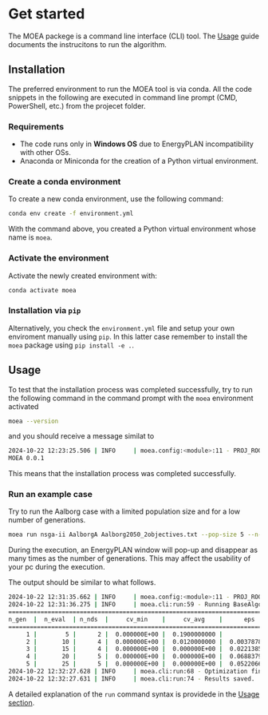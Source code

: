 # Get started

The MOEA packege is a command line interface (CLI) tool.
The [Usage](usage.md) guide documents the instrucitons to run the algorithm.

## Installation

The preferred environment to run the MOEA tool is via conda.
All the code snippets in the following are executed in command line prompt
(CMD, PowerShell, etc.) from the projecet folder.

### Requirements

- The code runs only in **Windows OS** due to EnergyPLAN incompatibility with
other OSs.
- Anaconda or Miniconda for the creation of a Python virtual environment.

### Create a conda environment

To create a new conda environment, use the following command:

```sh
conda env create -f environment.yml
```

With the command above, you created a Python virtual environment whose name is 
``moea``.

### Activate the environment

Activate the newly created environment with:

```sh
conda activate moea
```

### Installation via ``pip``

Alternatively, you check the ``environment.yml`` file and setup your own
enviroment manually using ``pip``. In this latter case remember to install the
``moea`` package using ``pip install -e .``.

## Usage

To test that the installation process was completed successfully, try to run
the following command in the command prompt with the ``moea`` environment
activated

```sh
moea --version
```

and you should receive a message similat to

```sh
2024-10-22 12:23:25.506 | INFO     | moea.config:<module>:11 - PROJ_ROOT path is: C:\<paht to moea>\moea
MOEA 0.0.1
```

This means that the installation process was completed successfully.

### Run an example case

Try to run the Aalborg case with a limited population size and for a low
number of generations.

```sh
moea run nsga-ii AalborgA Aalborg2050_2objectives.txt --pop-size 5 --n-gen 5
```

During the execution, an EnergyPLAN window will pop-up and disappear as many
times as the number of generations. This may affect the usability of your pc
during the execution.

The output should be similar to what follows.

```sh
2024-10-22 12:31:35.662 | INFO     | moea.config:<module>:11 - PROJ_ROOT path is: C:\<path to moea>\moea
2024-10-22 12:31:36.275 | INFO     | moea.cli:run:59 - Running BaseAlgorithm on aalborga.
==========================================================================================
n_gen  |  n_eval  | n_nds  |     cv_min    |     cv_avg    |      eps      |   indicator
==========================================================================================
     1 |        5 |      2 |  0.000000E+00 |  0.1900000000 |             - |             -
     2 |       10 |      4 |  0.000000E+00 |  0.0120000000 |  0.0037878788 |         ideal
     3 |       15 |      4 |  0.000000E+00 |  0.000000E+00 |  0.0221385388 |             f
     4 |       20 |      5 |  0.000000E+00 |  0.000000E+00 |  0.0688379527 |             f
     5 |       25 |      5 |  0.000000E+00 |  0.000000E+00 |  0.0522066738 |         ideal
2024-10-22 12:32:27.628 | INFO     | moea.cli:run:68 - Optimization finished.
2024-10-22 12:32:27.631 | INFO     | moea.cli:run:74 - Results saved.
```

A detailed explanation of the ``run`` command syntax is providede in the
[Usage section](usage.md).